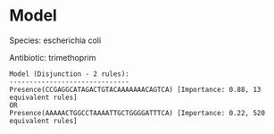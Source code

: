 
# Model

Species: escherichia coli

Antibiotic: trimethoprim

```
Model (Disjunction - 2 rules):
------------------------------
Presence(CCGAGGCATAGACTGTACAAAAAAACAGTCA) [Importance: 0.88, 13 equivalent rules]
OR
Presence(AAAAACTGGCCTAAAATTGCTGGGGATTTCA) [Importance: 0.22, 520 equivalent rules]

```

